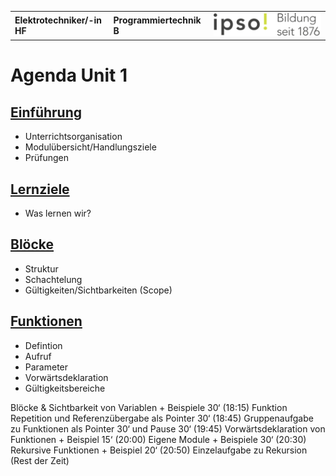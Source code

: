 |                             |                          |                                        |
| --------------------------- | ------------------------ | -------------------------------------- |
| **Elektrotechniker/-in HF** | **Programmiertechnik B** | ![IPSO Logo](./x_gitres/ipso_logo.png) |

# Agenda Unit 1

## [Einführung](./einführung.md)

- Unterrichtsorganisation
- Modulübersicht/Handlungsziele
- Prüfungen

## [Lernziele](./lernziele.md)

- Was lernen wir?

## [Blöcke](./bloecke.md)

- Struktur
- Schachtelung
- Gültigkeiten/Sichtbarkeiten (Scope)

## [Funktionen](./funktionen.md)

- Defintion
- Aufruf
- Parameter
- Vorwärtsdeklaration
- Gültigkeitsbereiche



Blöcke & Sichtbarkeit von Variablen + Beispiele 30‘ (18:15)
Funktion Repetition und Referenzübergabe als Pointer 30‘ (18:45)
Gruppenaufgabe zu Funktionen als Pointer 30‘  und Pause 30‘ (19:45)
Vorwärtsdeklaration von Funktionen + Beispiel 15‘ (20:00)
Eigene Module + Beispiele 30‘ (20:30)
Rekursive Funktionen + Beispiel 20‘ (20:50)
Einzelaufgabe zu Rekursion (Rest der Zeit)
